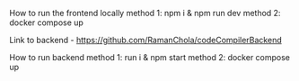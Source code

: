 How to run the frontend locally
method 1:
    npm i & npm run dev
method 2:
    docker compose up

Link to backend - https://github.com/RamanChola/codeCompilerBackend
 
How to run backend
method 1:
    run i & npm start
method 2:
    docker compose up